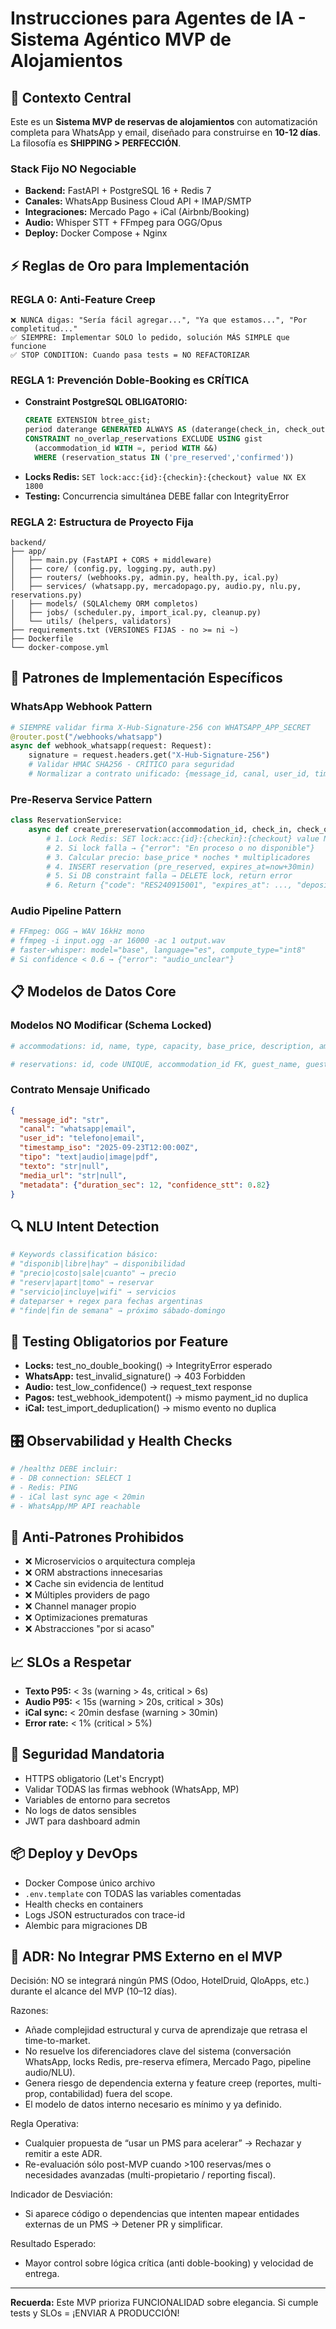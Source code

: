 # Instrucciones para Agentes de IA - Sistema Agéntico MVP de Alojamientos

## 🎯 Contexto Central
Este es un **Sistema MVP de reservas de alojamientos** con automatización completa para WhatsApp y email, diseñado para construirse en **10-12 días**. La filosofía es **SHIPPING > PERFECCIÓN**.

### Stack Fijo NO Negociable
- **Backend:** FastAPI + PostgreSQL 16 + Redis 7
- **Canales:** WhatsApp Business Cloud API + IMAP/SMTP
- **Integraciones:** Mercado Pago + iCal (Airbnb/Booking)
- **Audio:** Whisper STT + FFmpeg para OGG/Opus
- **Deploy:** Docker Compose + Nginx

## ⚡ Reglas de Oro para Implementación

### REGLA 0: Anti-Feature Creep
```
❌ NUNCA digas: "Sería fácil agregar...", "Ya que estamos...", "Por completitud..."
✅ SIEMPRE: Implementar SOLO lo pedido, solución MÁS SIMPLE que funcione
✅ STOP CONDITION: Cuando pasa tests = NO REFACTORIZAR
```

### REGLA 1: Prevención Doble-Booking es CRÍTICA
- **Constraint PostgreSQL OBLIGATORIO:**
  ```sql
  CREATE EXTENSION btree_gist;
  period daterange GENERATED ALWAYS AS (daterange(check_in, check_out, '[]')) STORED
  CONSTRAINT no_overlap_reservations EXCLUDE USING gist
    (accommodation_id WITH =, period WITH &&)
    WHERE (reservation_status IN ('pre_reserved','confirmed'))
  ```
- **Locks Redis:** `SET lock:acc:{id}:{checkin}:{checkout} value NX EX 1800`
- **Testing:** Concurrencia simultánea DEBE fallar con IntegrityError

### REGLA 2: Estructura de Proyecto Fija
```
backend/
├── app/
│   ├── main.py (FastAPI + CORS + middleware)
│   ├── core/ (config.py, logging.py, auth.py)
│   ├── routers/ (webhooks.py, admin.py, health.py, ical.py)
│   ├── services/ (whatsapp.py, mercadopago.py, audio.py, nlu.py, reservations.py)
│   ├── models/ (SQLAlchemy ORM completos)
│   ├── jobs/ (scheduler.py, import_ical.py, cleanup.py)
│   └── utils/ (helpers, validators)
├── requirements.txt (VERSIONES FIJAS - no >= ni ~)
├── Dockerfile
└── docker-compose.yml
```

## 🔧 Patrones de Implementación Específicos

### WhatsApp Webhook Pattern
```python
# SIEMPRE validar firma X-Hub-Signature-256 con WHATSAPP_APP_SECRET
@router.post("/webhooks/whatsapp")
async def webhook_whatsapp(request: Request):
    signature = request.headers.get("X-Hub-Signature-256")
    # Validar HMAC SHA256 - CRÍTICO para seguridad
    # Normalizar a contrato unificado: {message_id, canal, user_id, timestamp_iso, tipo, texto, media_url}
```

### Pre-Reserva Service Pattern
```python
class ReservationService:
    async def create_prereservation(accommodation_id, check_in, check_out, guests, channel, contact):
        # 1. Lock Redis: SET lock:acc:{id}:{checkin}:{checkout} value NX EX 1800
        # 2. Si lock falla → {"error": "En proceso o no disponible"}
        # 3. Calcular precio: base_price * noches * multiplicadores
        # 4. INSERT reservation (pre_reserved, expires_at=now+30min)
        # 5. Si DB constraint falla → DELETE lock, return error
        # 6. Return {"code": "RES240915001", "expires_at": ..., "deposit": ...}
```

### Audio Pipeline Pattern
```python
# FFmpeg: OGG → WAV 16kHz mono
# ffmpeg -i input.ogg -ar 16000 -ac 1 output.wav
# faster-whisper: model="base", language="es", compute_type="int8"
# Si confidence < 0.6 → {"error": "audio_unclear"}
```

## 📋 Modelos de Datos Core

### Modelos NO Modificar (Schema Locked)
```python
# accommodations: id, name, type, capacity, base_price, description, amenities JSONB, photos JSONB, location JSONB, policies JSONB, ical_export_token, active, created_at

# reservations: id, code UNIQUE, accommodation_id FK, guest_name, guest_phone, guest_email, check_in, check_out, guests_count, total_price, deposit_percentage, deposit_amount, payment_status, reservation_status, channel_source, expires_at, confirmation_code, notes, created_at, confirmed_at
```

### Contrato Mensaje Unificado
```json
{
  "message_id": "str",
  "canal": "whatsapp|email", 
  "user_id": "telefono|email",
  "timestamp_iso": "2025-09-23T12:00:00Z",
  "tipo": "text|audio|image|pdf",
  "texto": "str|null",
  "media_url": "str|null",
  "metadata": {"duration_sec": 12, "confidence_stt": 0.82}
}
```

## 🔍 NLU Intent Detection
```python
# Keywords classification básico:
# "disponib|libre|hay" → disponibilidad
# "precio|costo|sale|cuanto" → precio  
# "reserv|apart|tomo" → reservar
# "servicio|incluye|wifi" → servicios
# dateparser + regex para fechas argentinas
# "finde|fin de semana" → próximo sábado-domingo
```

## 🚨 Testing Obligatorios por Feature
- **Locks:** test_no_double_booking() → IntegrityError esperado
- **WhatsApp:** test_invalid_signature() → 403 Forbidden
- **Audio:** test_low_confidence() → request_text response
- **Pagos:** test_webhook_idempotent() → mismo payment_id no duplica
- **iCal:** test_import_deduplication() → mismo evento no duplica

## 🎛️ Observabilidad y Health Checks
```python
# /healthz DEBE incluir:
# - DB connection: SELECT 1
# - Redis: PING
# - iCal last sync age < 20min
# - WhatsApp/MP API reachable
```

## 🚫 Anti-Patrones Prohibidos
- ❌ Microservicios o arquitectura compleja
- ❌ ORM abstractions innecesarias
- ❌ Cache sin evidencia de lentitud  
- ❌ Múltiples providers de pago
- ❌ Channel manager propio
- ❌ Optimizaciones prematuras
- ❌ Abstracciones "por si acaso"

## 📈 SLOs a Respetar
- **Texto P95:** < 3s (warning > 4s, critical > 6s)
- **Audio P95:** < 15s (warning > 20s, critical > 30s)
- **iCal sync:** < 20min desfase (warning > 30min)
- **Error rate:** < 1% (critical > 5%)

## 🔐 Seguridad Mandatoria
- HTTPS obligatorio (Let's Encrypt)
- Validar TODAS las firmas webhook (WhatsApp, MP)
- Variables de entorno para secretos
- No logs de datos sensibles
- JWT para dashboard admin

## 📦 Deploy y DevOps
- Docker Compose único archivo
- `.env.template` con TODAS las variables comentadas
- Health checks en containers
- Logs JSON estructurados con trace-id
- Alembic para migraciones DB

## 📌 ADR: No Integrar PMS Externo en el MVP
Decisión: NO se integrará ningún PMS (Odoo, HotelDruid, QloApps, etc.) durante el alcance del MVP (10–12 días).

Razones:
- Añade complejidad estructural y curva de aprendizaje que retrasa el time-to-market.
- No resuelve los diferenciadores clave del sistema (conversación WhatsApp, locks Redis, pre-reserva efímera, Mercado Pago, pipeline audio/NLU).
- Genera riesgo de dependencia externa y feature creep (reportes, multi-prop, contabilidad) fuera del scope.
- El modelo de datos interno necesario es mínimo y ya definido.

Regla Operativa:
- Cualquier propuesta de “usar un PMS para acelerar” → Rechazar y remitir a este ADR.
- Re-evaluación sólo post-MVP cuando >100 reservas/mes o necesidades avanzadas (multi-propietario / reporting fiscal).

Indicador de Desviación:
- Si aparece código o dependencias que intenten mapear entidades externas de un PMS → Detener PR y simplificar.

Resultado Esperado:
- Mayor control sobre lógica crítica (anti doble-booking) y velocidad de entrega.

---

**Recuerda:** Este MVP prioriza FUNCIONALIDAD sobre elegancia. Si cumple tests y SLOs = ¡ENVIAR A PRODUCCIÓN!
